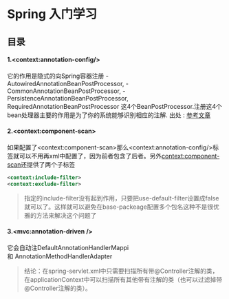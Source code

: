 # Spring 入门学习
## 目录

#### 1.\<context:annotation-config/\>
它的作用是隐式的向Spring容器注册
-AutowiredAnnotationBeanPostProcessor,
-CommonAnnotationBeanPostProcessor,
-PersistenceAnnotationBeanPostProcessor,
RequiredAnnotationBeanPostProcessor
这4个BeanPostProcessor.注册这4个bean处理器主要的作用是为了你的系统能够识别相应的注解.
出处 : [参考文章](http://www.cnblogs.com/lcngu/p/5080702.html "参考")

#### 2.\<context:component-scan\> 
如果配置了\<context:component-scan\>那么\<context:annotation-config/\>标签就可以不用再xml中配置了，因为前者包含了后者。另外<context:component-scan>还提供了两个子标签
```xml
<context:include-filter>
<context:exclude-filter>
```
>指定的include-filter没有起到作用，只要把use-default-filter设置成false就可以了。这样就可以避免在base-packeage配置多个包名这种不是很优雅的方法来解决这个问题了

#### 3.\<mvc:annotation-driven /\>
它会自动注DefaultAnnotationHandlerMappi和 AnnotationMethodHandlerAdapter
>结论：在spring-servlet.xml中只需要扫描所有带@Controller注解的类，在applicationContext中可以扫描所有其他带有注解的类（也可以过滤掉带@Controller注解的类）。